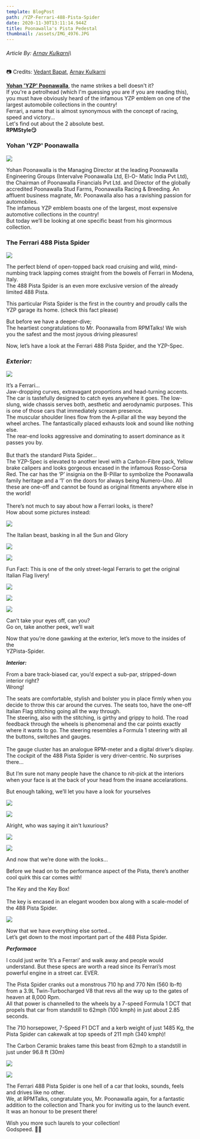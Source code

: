 ```yaml
---
template: BlogPost
path: /YZP-Ferrari-488-Pista-Spider
date: 2020-11-30T13:11:14.944Z
title: Poonawalla's Pista Pedestal
thumbnail: /assets/IMG_4976.JPG
---
```

###### Article By: [Arnav Kulkarni](https://www.instagram.com/scarecrow_9595/)\

📷 Credits: [Vedant Bapat](https://www.instagram.com/vedantbapat/), [Arnav Kulkarni](https://www.instagram.com/scarecrow_9595/)

**[Yohan 'YZP' Poonawalla](https://www.instagram.com/yohanpoonawalla/)**, the name strikes a bell doesn't it?\
If you're a petrolhead (which I'm guessing you are if you are reading this), you must have obviously heard of the infamous YZP emblem on one of the largest automobile collections in the country!\
Ferrari, a name that is almost synonymous with the concept of racing, speed and victory...\
Let's find out about the 2 absolute best. \
**RPMStyle😏**

### Yohan 'YZP' Poonawalla

![](/assets/IMG_5172.jpg)

Yohan Poonawalla is the Managing Director at the leading Poonawalla Engineering Groups (Intervalve Poonawalla Ltd, El-O- Matic India Pvt Ltd), the Chairman of Poonawalla Financials Pvt Ltd. and Director of the globally accredited Poonawalla Stud Farms, Poonawalla Racing & Breeding. An affluent business magnate, Mr. Poonawalla also has a ravishing passion for automobiles.\
The infamous YZP emblem boasts one of the largest, most expensive automotive collections in the country!\
But today we’ll be looking at one specific beast from his ginormous collection.

### The Ferrari 488 Pista Spider

![](/assets/IMG_1406.JPG)

The perfect blend of open-topped back road cruising and wild, mind-numbing track lapping comes straight from the bowels of Ferrari in Modena, Italy.\
The 488 Pista Spider is an even more exclusive version of the already limited 488 Pista.

This particular Pista Spider is the first in the country and proudly calls the YZP garage its home. (check this fact please)

But before we have a deeper-dive;\
The heartiest congratulations to Mr. Poonawalla from RPMTalks! We wish you the safest and the most joyous driving pleasures!

Now, let’s have a look at the Ferrari 488 Pista Spider, and the YZP-Spec.

### *Exterior:*

![](/assets/IMG_1402.JPG)

It’s a Ferrari…\
Jaw-dropping curves, extravagant proportions and head-turning accents. The car is tastefully designed to catch eyes anywhere it goes. The low-slung, wide chassis serves both, aesthetic and aerodynamic purposes. This is one of those cars that immediately scream presence.\
The muscular shoulder lines flow from the A-pillar all the way beyond the wheel arches. The fantastically placed exhausts look and sound like nothing else.\
The rear-end looks aggressive and dominating to assert dominance as it passes you by.\
\
But that’s the standard Pista Spider…\
The YZP-Spec is elevated to another level with a Carbon-Fibre pack, Yellow brake calipers and looks gorgeous encased in the infamous Rosso-Corsa Red. The car has the ‘P’ insignia on the B-Pillar to symbolize the Poonawalla family heritage and a ‘1’ on the doors for always being Numero-Uno. All these are one-off and cannot be found as original fitments anywhere else in the world!\
\
There’s not much to say about how a Ferrari looks, is there?\
How about some pictures instead:

![](/assets/IMG_1414.JPG)

The Italian beast, basking in all the Sun and Glory

![](/assets/IMG_1393.JPG)

![](/assets/IMG_5219.jpg)

Fun Fact: This is one of the only street-legal Ferraris to get the original Italian Flag livery!

![](/assets/IMG_5076.JPG)

![](/assets/IMG_5080.jpg)

![](/assets/IMG_5079.jpg)

Can’t take your eyes off, can you?\
Go on, take another peek, we’ll wait

Now that you’re done gawking at the exterior, let’s move to the insides of the\
YZPista-Spider.

***Interior:***

From a bare track-biased car, you’d expect a sub-par, stripped-down interior right?\
Wrong!

The seats are comfortable, stylish and bolster you in place firmly when you decide to throw this car around the curves. The seats too, have the one-off Italian Flag stitching going all the way through.\
The steering, also with the stitching, is girthy and grippy to hold. The road feedback through the wheels is phenomenal and the car points exactly where it wants to go. The steering resembles a Formula 1 steering with all the buttons, switches and gauges.\
\
The gauge cluster has an analogue RPM-meter and a digital driver’s display. The cockpit of the 488 Pista Spider is very driver-centric. No surprises there…

But I’m sure not many people have the chance to nit-pick at the interiors when your face is at the back of your head from the insane accelarations.

But enough talking, we’ll let you have a look for yourselves

![](/assets/IMG_5086.jpg)

![](/assets/IMG_5084.jpg)

Alright, who was saying it ain't luxurious?

![](/assets/IMG_1391.JPG)

![](/assets/IMG_1389.JPG)

And now that we’re done with the looks…

Before we head on to the performance aspect of the Pista, there’s another cool quirk this car comes with!

The Key and the Key Box!\
\
The key is encased in an elegant wooden box along with a scale-model of the 488 Pista Spider.

![](/assets/IMG_5230.jpg)

Now that we have everything else sorted…\
Let’s get down to the most important part of the 488 Pista Spider.

***Performace***

I could just write ‘It’s a Ferrari’ and walk away and people would understand. But these specs are worth a read since its Ferrari’s most powerful engine in a street car. EVER.

The Pista Spider cranks out a monstrous 710 hp and 770 Nm (560 lb-ft) from a 3.9L Twin-Turbocharged V8 that revs all the way up to the gates of heaven at 8,000 Rpm.\
All that power is channelled to the wheels by a 7-speed Formula 1 DCT that propels that car from standstill to 62mph (100 kmph) in just about 2.85 seconds.

The 710 horsepower, 7-Speed F1 DCT and a kerb weight of just 1485 Kg, the Pista Spider can cakewalk at top speeds of 211 mph (340 kmph)!

The Carbon Ceramic brakes tame this beast from 62mph to a standstill in just under 96.8 ft (30m)

![](/assets/IMG_4758.jpg)

![](/assets/IMG_1395.JPG)

The Ferrari 488 Pista Spider is one hell of a car that looks, sounds, feels and drives like no other.\
We, at RPMTalks, congratulate you, Mr. Poonawalla again, for a fantastic addition to the collection and Thank you for inviting us to the launch event. It was an honour to be present there!

Wish you more such laurels to your collection!\
Godspeed. 🥂🏁
